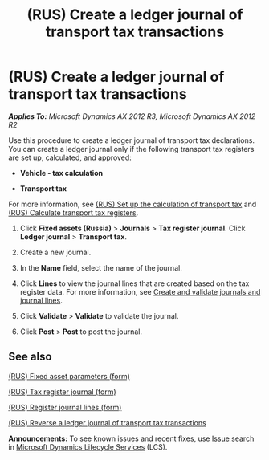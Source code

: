 ﻿---
title: (RUS) Create a ledger journal of transport tax transactions
TOCTitle: (RUS) Create a ledger journal of transport tax transactions
ms:assetid: 6c5a48a8-435a-4639-88be-aafed325c837
ms:mtpsurl: https://technet.microsoft.com/en-us/library/JJ678341(v=AX.60)
ms:contentKeyID: 49387571
ms.date: 04/18/2014
mtps_version: v=AX.60
f1_keywords:
- transport
- tax
- Russia
- ledger journal
---

# (RUS) Create a ledger journal of transport tax transactions 


_**Applies To:** Microsoft Dynamics AX 2012 R3, Microsoft Dynamics AX 2012 R2_

Use this procedure to create a ledger journal of transport tax declarations. You can create a ledger journal only if the following transport tax registers are set up, calculated, and approved:

  - **Vehicle - tax calculation**

  - **Transport tax**

For more information, see [(RUS) Set up the calculation of transport tax](rus-set-up-the-calculation-of-transport-tax.md) and [(RUS) Calculate transport tax registers](rus-calculate-transport-tax-registers.md).

1.  Click **Fixed assets (Russia)** \> **Journals** \> **Tax register journal**. Click **Ledger journal** \> **Transport tax**.

2.  Create a new journal.

3.  In the **Name** field, select the name of the journal.

4.  Click **Lines** to view the journal lines that are created based on the tax register data. For more information, see [Create and validate journals and journal lines](create-and-validate-journals-and-journal-lines.md).

5.  Click **Validate** \> **Validate** to validate the journal.

6.  Click **Post** \> **Post** to post the journal.

## See also

[(RUS) Fixed asset parameters (form)](https://technet.microsoft.com/en-us/library/jj721462\(v=ax.60\))

[(RUS) Tax register journal (form)](https://technet.microsoft.com/en-us/library/jj856114\(v=ax.60\))

[(RUS) Register journal lines (form)](https://technet.microsoft.com/en-us/library/jj839663\(v=ax.60\))

[(RUS) Reverse a ledger journal of transport tax transactions](rus-reverse-a-ledger-journal-of-transport-tax-transactions.md)

  
**Announcements:** To see known issues and recent fixes, use [Issue search](http://go.microsoft.com/fwlink/?linkid=389258) in [Microsoft Dynamics Lifecycle Services](http://go.microsoft.com/fwlink/?linkid=306505) (LCS).


